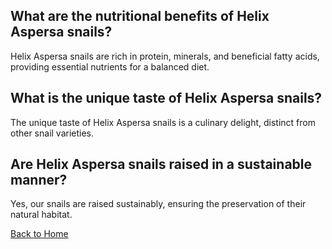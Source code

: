 ## What are the nutritional benefits of Helix Aspersa snails?

Helix Aspersa snails are rich in protein, minerals, and beneficial fatty acids, providing essential nutrients for a balanced diet.

## What is the unique taste of Helix Aspersa snails?

The unique taste of Helix Aspersa snails is a culinary delight, distinct from other snail varieties.

## Are Helix Aspersa snails raised in a sustainable manner?

Yes, our snails are raised sustainably, ensuring the preservation of their natural habitat.

[Back to Home](index.md)
